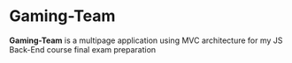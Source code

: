 # Gaming-Team
**Gaming-Team** is a multipage application using MVC architecture for my JS Back-End course final exam preparation



